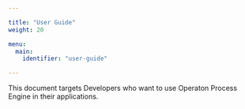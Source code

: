 ```yaml
---

title: "User Guide"
weight: 20

menu:
  main:
    identifier: "user-guide"

---
```


This document targets Developers who want to use Operaton Process Engine in their applications.
